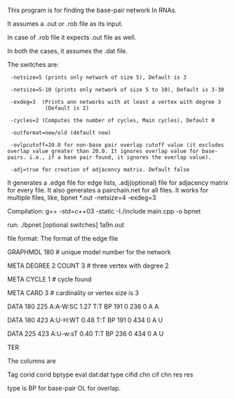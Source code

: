 This program is for finding the base-pair network In RNAs.

 It assumes a .out or .rob file as its input.
 
 In case of .rob file it expects .out file as well.
 
 In both the cases, it assumes the .dat file.
 
 The switches are:
 
     -netsize=5 (prints only network of size 5), Default is 3
     
     -netsize=5-10 (prints only network of size 5 to 10), Default is 3-30
     
     -exdeg=3  (Prints ann networks with at least a vertex with degree 3
                (Default is 2)
                
     -cycles=2 (Computes the number of cycles, Main cycles), Default 0     
     
     -outformat=new/old (default new)
     
     -ovlpcutoff=20.0 for non-base pair overlap cutoff value (it excludes overlap value greater than 20.0. It ignores overlap value for base-pairs. i.e., if a base pair found, it ignores the overlap value).
     
     -adj=true for creation of adjacency matrix. Default false


 It generates a .edge file for edge lists, .adj(optional) file for adjacency
 matrix for every file. It also generates a pairchain.net for all files.
 It works for multiple files, like, bpnet *.out -netsize=4 -exdeg=3
 
 
 Compilation:   g++ -std=c++03 -static -I./include main.cpp -o bpnet
 
 run:    ./bpnet [optional switches] 1a9n.out 
 
 file format: The format of the edge file
 
GRAPHMDL   180  # unique model number for the network

META DEGREE  2 COUNT  3  # three vertex with degree 2

META CYCLE     1   # cycle found

META CARD     3    # cardinality or vertex size is 3
        


DATA   180   225     A:A-W:SC     1.27 T:T BP   191   0   236   0   A   A

DATA   180   423     A:U-H:WT     0.48 T:T BP   191   0   434   0   A   U

DATA   225   423     A:U-w:sT     0.40 T:T BP   236   0   434   0   A   U

TER

The columns are 

Tag    corid corid    bptype      eval dat:dat type cifid chn cif  chn  res res 

type is BP for base-pair OL for overlap.




